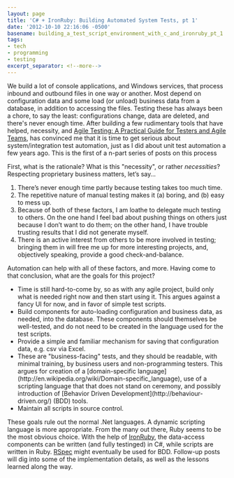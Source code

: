 ```yaml
---
layout: page
title: 'C# + IronRuby: Building Automated System Tests, pt 1'
date: '2012-10-10 22:16:06 -0500'
basename: building_a_test_script_environment_with_c_and_ironruby_pt_1
tags:
- tech
- programming
- testing
excerpt_separator: <!--more-->
---
```


We build a lot of console applications, and Windows services, that process
inbound and outbound files in one way or another. Most depend on configuration
data and some load (or unload) business data from a database, in addition to
accessing the files. Testing these has always been a chore, to say the least:
configurations change, data are deleted, and there's never enough time. After
building a few rudimentary tools that have helped, necessity, and [Agile Testing: A
Practical Guide for Testers and Agile Teams](http://www.goodreads.com/book/show/5341009-agile-testing), has convinced me that it is
time to get serious about system/integration test automation, just as I did
about unit test automation a few years ago. This is the first of a n-part series
of posts on this process

<!--more-->

First, what is the rationale? What is this "necessity", or rather _necessities_?
Respecting proprietary business matters, let&rsquo;s say&hellip;

<ol>
<li>There&rsquo;s never enough time partly because testing takes too much time.</li>
<li>The repetitive nature of manual testing makes it (a) boring, and (b) easy to mess up.</li>
<li>Because of both of these factors, I am loathe to delegate much testing to others. On the one hand I feel bad about pushing things on others just because I don&rsquo;t want to do them; on the other hand, I have trouble trusting results that I did not generate myself.</li>
<li>There is an active interest from others to be more involved in testing; bringing them in will free me up for more interesting projects, and, objectively speaking, provide a good check-and-balance.</li>
</ol>

Automation can help with all of these factors, and more. Having come to that
conclusion, what are the goals for this project?

<ul>
<li>Time is still hard-to-come by, so as with any agile project, build only what is needed right now and then start using it. This argues against a fancy UI for now, and in favor of simple test scripts.</li>
<li>Build components for auto-loading configuration and business data, as needed, into the database. These components should themselves be well-tested, and do not need to be created in the language used for the test scripts.</li>
<li>Provide a simple and familiar mechanism for saving that configuration data, e.g. csv via Excel.</li>
<li>These are "business-facing" tests, and they should be readable, with minimal training, by business users and non-programming testers. This argues for creation of a [domain-specific language](http://en.wikipedia.org/wiki/Domain-specific_language), use of a scripting language that that does not stand on ceremony, and possibly introduction of [Behavior Driven Development](http://behaviour-driven.org/) (BDD) tools.</li>
<li>Maintain all scripts in source control.</li>
</ul>

These goals rule out the normal .Net languages. A dynamic scripting language is
more appropriate. From the many out there, Ruby seems to be the most obvious
choice. With the help of [IronRuby](www.ironruby.net/), the
data-access components can be written (and fully testinged) in C#, while
scripts are written in Ruby. [RSpec](http://rspec.info/) might
eventually be used for BDD. Follow-up posts will dig into some of the
implementation details, as well as the lessons learned along the way.
